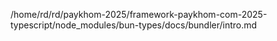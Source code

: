 /home/rd/rd/paykhom-2025/framework-paykhom-com-2025-typescript/node_modules/bun-types/docs/bundler/intro.md